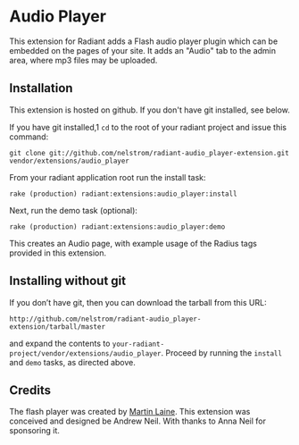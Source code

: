 Audio Player
============

This extension for Radiant adds a Flash audio player plugin which can be embedded on the pages of your site. It adds an "Audio" tab to the admin area, where mp3 files may be uploaded.

Installation
------------

This extension is hosted on github. If you don't have git installed, see below. 

If you have git installed,1 `cd` to the root of your radiant project and issue this command: 

    git clone git://github.com/nelstrom/radiant-audio_player-extension.git vendor/extensions/audio_player

From your radiant application root run the install task:

    rake (production) radiant:extensions:audio_player:install

Next, run the demo task (optional):

    rake (production) radiant:extensions:audio_player:demo

This creates an Audio page, with example usage of the Radius tags provided in this extension.

Installing without git
----------------------

If you don’t have git, then you can download the tarball from this URL:

    http://github.com/nelstrom/radiant-audio_player-extension/tarball/master

and expand the contents to `your-radiant-project/vendor/extensions/audio_player`. Proceed by running the `install` and `demo` tasks, as directed above.

Credits
-------

The flash player was created by [Martin Laine][1].
This extension was conceived and designed be Andrew Neil. With thanks to Anna Neil for sponsoring it.

[1]: http://www.1pixelout.net/code/audio-player-wordpress-plugin/